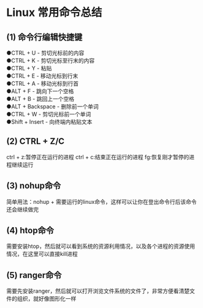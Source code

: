 Linux 常用命令总结
===============================
(1) 命令行编辑快捷键
------------------------
  ●CTRL + U - 剪切光标前的内容 </br>
  ●CTRL + K - 剪切光标至行末的内容</br>
  ●CTRL + Y - 粘贴</br>
  ●CTRL + E - 移动光标到行末</br>
  ●CTRL + A - 移动光标到行首</br>
  ●ALT + F - 跳向下一个空格</br>
  ●ALT + B - 跳回上一个空格</br>
  ●ALT + Backspace - 删除前一个单词</br>
  ●CTRL + W - 剪切光标前一个单词</br>
  ●Shift + Insert - 向终端内粘贴文本</br>

(2) CTRL + Z/C
---------------------------
ctrl + z:暂停正在运行的进程
ctrl + c:结束正在运行的进程
fg:恢复刚才暂停的进程继续运行

(3) nohup命令
----------------------------
简单用法：nohup + 需要运行的linux命令，这样可以让你在登出命令行后该命令还会继续做完

(4) htop命令
----------------------------
需要安装htop，然后就可以看到系统的资源利用情况，以及各个进程的资源使用情况，在这里可以直接kill进程

(5) ranger命令
----------------------------
需要先安装ranger，然后就可以打开浏览文件系统的文件了，非常方便看清楚文件的组织，就好像图形化一样


  
